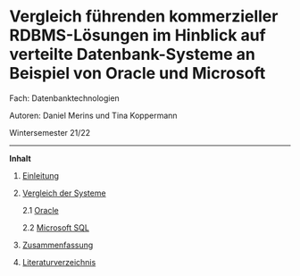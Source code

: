 # Vergleich führenden kommerzieller RDBMS-Lösungen im Hinblick auf verteilte Datenbank-Systeme an Beispiel von Oracle und Microsoft


Fach: Datenbanktechnologien

Autoren: Daniel Merins und Tina Koppermann

Wintersemester 21/22

---

**Inhalt**

1. [Einleitung](01_Einleitung.md)

2. [Vergleich der Systeme](02_Vergleich-der-Systeme.md)

    2.1 [Oracle](02_Vergleich-der-Systeme.md)
  
    2.2 [Microsoft SQL](04_SQL.md)

3. [Zusammenfassung](05_Zusammenfassung.md)

4. [Literaturverzeichnis](06_Literaturverzeichnis.md)

